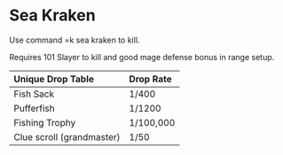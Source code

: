 # Sea Kraken

Use command =k sea kraken to kill.

Requires 101 Slayer to kill and good mage defense bonus in range setup.



| Unique Drop Table | Drop Rate |
| :--- | :--- |
| Fish Sack | 1/400 |
| Pufferfish  | 1/1200 |
| Fishing Trophy | 1/100,000 |
| Clue scroll \(grandmaster\) | 1/50 |





